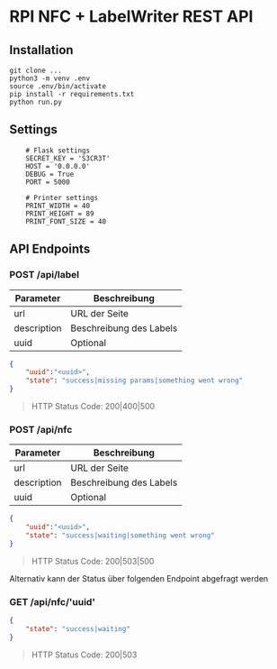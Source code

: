 # RPI NFC + LabelWriter REST API

## Installation

```
git clone ...
python3 -m venv .env
source .env/bin/activate
pip install -r requirements.txt
python run.py
```

## Settings

```
    # Flask settings
    SECRET_KEY = 'S3CR3T'
    HOST = '0.0.0.0'
    DEBUG = True
    PORT = 5000

    # Printer settings
    PRINT_WIDTH = 40
    PRINT_HEIGHT = 89
    PRINT_FONT_SIZE = 40
```

## API Endpoints

### POST /api/label

| Parameter    | Beschreibung
| ------------ | ------------
| url          | URL der Seite 
| description  | Beschreibung des Labels
| uuid         | Optional

```json
{
    "uuid":"<uuid>",
    "state": "success|missing params|something went wrong"
}
```
> HTTP Status Code: 200|400|500

### POST /api/nfc

| Parameter    | Beschreibung
| ------------ | ------------
| url          | URL der Seite 
| description  | Beschreibung des Labels
| uuid         | Optional

```json
{
    "uuid":"<uuid>",
    "state": "success|waiting|something went wrong"
}
```
> HTTP Status Code: 200|503|500


Alternativ kann der Status über folgenden Endpoint abgefragt werden

### GET /api/nfc/'uuid'

```json
{
    "state": "success|waiting"
}
```
> HTTP Status Code: 200|503